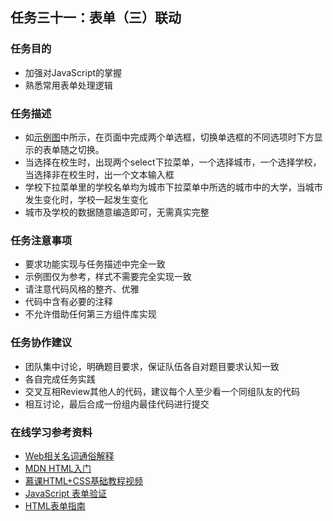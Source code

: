 <h2>任务三十一：表单（三）联动</h2>
<h3>任务目的</h3>
<ul>
    <li>加强对JavaScript的掌握</li>
    <li>熟悉常用表单处理逻辑</li>
</ul>

<h3>任务描述</h3>
<ul>
    <li>如<a target="_blank" href="http://7xrp04.com1.z0.glb.clouddn.com/task_2_31_1.jpg">示例图</a>中所示，在页面中完成两个单选框，切换单选框的不同选项时下方显示的表单随之切换。</li>
    <li>当选择在校生时，出现两个select下拉菜单，一个选择城市，一个选择学校，当选择非在校生时，出一个文本输入框</li>
    <li>学校下拉菜单里的学校名单均为城市下拉菜单中所选的城市中的大学，当城市发生变化时，学校一起发生变化</li>
    <li>城市及学校的数据随意编造即可，无需真实完整</li>
</ul>

<h3>任务注意事项</h3>
<ul>
    <li>要求功能实现与任务描述中完全一致</li>
    <li>示例图仅为参考，样式不需要完全实现一致</li>
    <li>请注意代码风格的整齐、优雅</li>
    <li>代码中含有必要的注释</li>
    <li>不允许借助任何第三方组件库实现</li>
</ul>

<h3>任务协作建议</h3>
<ul>
    <li>团队集中讨论，明确题目要求，保证队伍各自对题目要求认知一致</li>
    <li>各自完成任务实践</li>
    <li>交叉互相Review其他人的代码，建议每个人至少看一个同组队友的代码</li>
    <li>相互讨论，最后合成一份组内最佳代码进行提交</li>
</ul>

<h3>在线学习参考资料</h3>
<ul>
    <li><a target="_blank" href="https://www.zhihu.com/question/22689579">Web相关名词通俗解释</a></li>
    <li><a target="_blank" href="https://developer.mozilla.org/zh-CN/docs/Web/Guide/HTML/Introduction">MDN HTML入门</a></li>
    <li><a target="_blank" href="http://www.imooc.com/learn/9">慕课HTML+CSS基础教程视频</a></li>
    <li><a target="_blank" href="http://www.w3school.com.cn/js/js_form_validation.asp">JavaScript 表单验证</a></li>
    <li><a target="_blank" href="https://developer.mozilla.org/zh-CN/docs/Web/Guide/HTML/Forms">HTML表单指南</a></li>
</ul></div>
